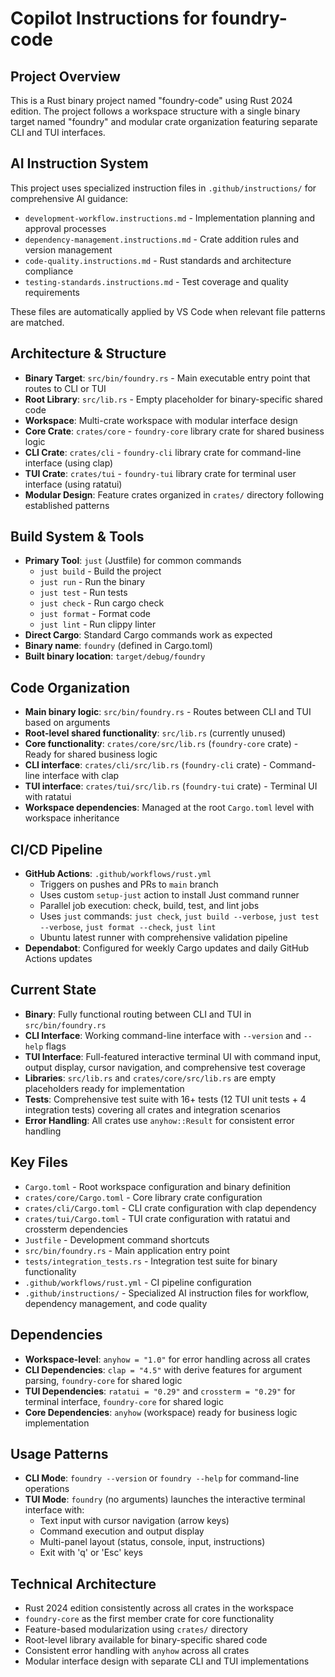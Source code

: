 # Copilot Instructions for foundry-code

## Project Overview
This is a Rust binary project named "foundry-code" using Rust 2024 edition. The project follows a workspace structure with a single binary target named "foundry" and modular crate organization featuring separate CLI and TUI interfaces.

## AI Instruction System
This project uses specialized instruction files in `.github/instructions/` for comprehensive AI guidance:
- `development-workflow.instructions.md` - Implementation planning and approval processes
- `dependency-management.instructions.md` - Crate addition rules and version management
- `code-quality.instructions.md` - Rust standards and architecture compliance
- `testing-standards.instructions.md` - Test coverage and quality requirements

These files are automatically applied by VS Code when relevant file patterns are matched.

## Architecture & Structure
- **Binary Target**: `src/bin/foundry.rs` - Main executable entry point that routes to CLI or TUI
- **Root Library**: `src/lib.rs` - Empty placeholder for binary-specific shared code
- **Workspace**: Multi-crate workspace with modular interface design
- **Core Crate**: `crates/core` - `foundry-core` library crate for shared business logic
- **CLI Crate**: `crates/cli` - `foundry-cli` library crate for command-line interface (using clap)
- **TUI Crate**: `crates/tui` - `foundry-tui` library crate for terminal user interface (using ratatui)
- **Modular Design**: Feature crates organized in `crates/` directory following established patterns

## Build System & Tools
- **Primary Tool**: `just` (Justfile) for common commands
  - `just build` - Build the project
  - `just run` - Run the binary
  - `just test` - Run tests
  - `just check` - Run cargo check
  - `just format` - Format code
  - `just lint` - Run clippy linter
- **Direct Cargo**: Standard Cargo commands work as expected
- **Binary name**: `foundry` (defined in Cargo.toml)
- **Built binary location**: `target/debug/foundry`

## Code Organization
- **Main binary logic**: `src/bin/foundry.rs` - Routes between CLI and TUI based on arguments
- **Root-level shared functionality**: `src/lib.rs` (currently unused)
- **Core functionality**: `crates/core/src/lib.rs` (`foundry-core` crate) - Ready for shared business logic
- **CLI interface**: `crates/cli/src/lib.rs` (`foundry-cli` crate) - Command-line interface with clap
- **TUI interface**: `crates/tui/src/lib.rs` (`foundry-tui` crate) - Terminal UI with ratatui
- **Workspace dependencies**: Managed at the root `Cargo.toml` level with workspace inheritance

## CI/CD Pipeline
- **GitHub Actions**: `.github/workflows/rust.yml`
  - Triggers on pushes and PRs to `main` branch
  - Uses custom `setup-just` action to install Just command runner
  - Parallel job execution: check, build, test, and lint jobs
  - Uses `just` commands: `just check`, `just build --verbose`, `just test --verbose`, `just format --check`, `just lint`
  - Ubuntu latest runner with comprehensive validation pipeline
- **Dependabot**: Configured for weekly Cargo updates and daily GitHub Actions updates

## Current State
- **Binary**: Fully functional routing between CLI and TUI in `src/bin/foundry.rs`
- **CLI Interface**: Working command-line interface with `--version` and `--help` flags
- **TUI Interface**: Full-featured interactive terminal UI with command input, output display, cursor navigation, and comprehensive test coverage
- **Libraries**: `src/lib.rs` and `crates/core/src/lib.rs` are empty placeholders ready for implementation
- **Tests**: Comprehensive test suite with 16+ tests (12 TUI unit tests + 4 integration tests) covering all crates and integration scenarios
- **Error Handling**: All crates use `anyhow::Result` for consistent error handling

## Key Files
- `Cargo.toml` - Root workspace configuration and binary definition
- `crates/core/Cargo.toml` - Core library crate configuration
- `crates/cli/Cargo.toml` - CLI crate configuration with clap dependency
- `crates/tui/Cargo.toml` - TUI crate configuration with ratatui and crossterm dependencies
- `Justfile` - Development command shortcuts
- `src/bin/foundry.rs` - Main application entry point
- `tests/integration_tests.rs` - Integration test suite for binary functionality
- `.github/workflows/rust.yml` - CI pipeline configuration
- `.github/instructions/` - Specialized AI instruction files for workflow, dependency management, and code quality

## Dependencies
- **Workspace-level**: `anyhow = "1.0"` for error handling across all crates
- **CLI Dependencies**: `clap = "4.5"` with derive features for argument parsing, `foundry-core` for shared logic
- **TUI Dependencies**: `ratatui = "0.29"` and `crossterm = "0.29"` for terminal interface, `foundry-core` for shared logic
- **Core Dependencies**: `anyhow` (workspace) ready for business logic implementation

## Usage Patterns
- **CLI Mode**: `foundry --version` or `foundry --help` for command-line operations
- **TUI Mode**: `foundry` (no arguments) launches the interactive terminal interface with:
  - Text input with cursor navigation (arrow keys)
  - Command execution and output display
  - Multi-panel layout (status, console, input, instructions)
  - Exit with 'q' or 'Esc' keys

## Technical Architecture
- Rust 2024 edition consistently across all crates in the workspace
- `foundry-core` as the first member crate for core functionality
- Feature-based modularization using `crates/` directory
- Root-level library available for binary-specific shared code
- Consistent error handling with `anyhow` across all crates
- Modular interface design with separate CLI and TUI implementations

